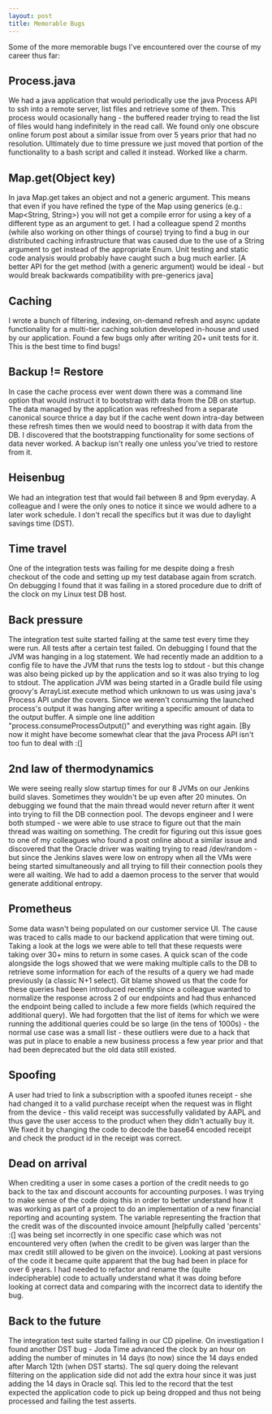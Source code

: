 ```yaml
---
layout: post
title: Memorable Bugs
---
```


Some of the more memorable bugs I've encountered over the course of my career thus far:

## Process.java
We had a java application that would periodically use the java Process API to ssh into a remote server, list files and retrieve some of them.
This process would ocasionally hang - the buffered reader trying to read the list of files would hang indefinitely in the read call. We found only one obscure online forum post about a similar issue from over 5 years prior that had no resolution. Ultimately due to time pressure we just moved that portion of the functionality to a bash script and called it instead. Worked like a charm.

## Map.get(Object key)
In java Map.get takes an object and not a generic argument. This means that even if you have refined the type of the Map using generics (e.g.: Map<String, String>) you will not get a compile error for using a key of a different type as an argument to get. I had a colleague spend 2 months (while also working on other things of course) trying to find a bug in our distributed caching infrastructure that was caused due to the use of a String argument to get instead of the appropriate Enum. Unit testing and static code analysis would probably have caught such a bug much earlier. [A better API for the get method (with a generic argument) would be ideal - but would break backwards compatibility with pre-generics java]

## Caching
I wrote a bunch of filtering, indexing, on-demand refresh and async update functionality for a multi-tier caching solution developed in-house and used by our application. Found a few bugs only after writing 20+ unit tests for it. This is the best time to find bugs!

## Backup != Restore
In case the cache process ever went down there was a command line option that would instruct it to bootstrap with data from the DB on startup. The data managed by the application was refreshed from a separate canonical source thrice a day but if the cache went down intra-day between these refresh times then we would need to boostrap it with data from the DB. I discovered that the bootstrapping functionality for some sections of data never worked. A backup isn't really one unless you've tried to restore from it.

## Heisenbug
We had an integration test that would fail between 8 and 9pm everyday. A colleague and I were the only ones to notice it since we would adhere to a later work schedule. I don't recall the specifics but it was due to daylight savings time (DST).

## Time travel
One of the integration tests was failing for me despite doing a fresh checkout of the code and setting up my test database again from scratch. On debugging I found that it was failing in a stored procedure due to drift of the clock on my Linux test DB host.

## Back pressure
The integration test suite started failing at the same test every time they were run. All tests after a certain test failed. On debugging I found that the JVM was hanging in a log statement. We had recently made an addition to a config file to have the JVM that runs the tests log to stdout - but this change was also being picked up by the application and so it was also trying to log to stdout. The application JVM was being started in a Gradle build file using groovy's ArrayList.execute method which unknown to us was using java's Process API under the covers. Since we weren't consuming the launched process's output it was hanging after writing a specific amount of data to the output buffer. A simple one line addition "process.consumeProcessOutput()" and everything was right again. [By now it might have become somewhat clear that the java Process API isn't too fun to deal with :(]

## 2nd law of thermodynamics
We were seeing really slow startup times for our 8 JVMs on our Jenkins build slaves. Sometimes they wouldn't be up even after 20 minutes. On debugging we found that the main thread would never return after it went into trying to fill the DB connection pool. The devops engineer and I were both stumped - we were able to use strace to figure out that the main thread was waiting on something. The credit for figuring out this issue goes to one of my colleagues who found a post online about a similar issue and discovered that the Oracle driver was waiting trying to read /dev/random - but since the Jenkins slaves were low on entropy when all the VMs were being started simultaneously and all trying to fill their connection pools they were all waiting. We had to add a daemon process to the server that would generate additional entropy.

## Prometheus
Some data wasn't being populated on our customer service UI. The cause was traced to calls made to our backend application that were timing out. Taking a look at the logs we were able to tell that these requests were taking over 30+ mins to return in some cases. A quick scan of the code alongside the logs showed that we were making multiple calls to the DB to retrieve some information for each of the results of a query we had made previously (a classic N+1 select). Git blame showed us that the code for these queries had been introduced recently since a colleague wanted to normalize the response across 2 of our endpoints and had thus enhanced the endpoint being called to include a few more fields (which required the additional query). We had forgotten that the list of items for which we were running the additional queries could be so large (in the tens of 1000s) - the normal use case was a small list - these outliers were due to a hack that was put in place to enable a new business process a few year prior and that had been deprecated but the old data still existed.

## Spoofing
A user had tried to link a subscription with a spoofed itunes receipt - she had changed it to a valid purchase receipt when the request was in flight from the device - this valid receipt was successfully validated by AAPL and thus gave the user access to the product when they didn't actually buy it. We fixed it by changing the code to decode the base64 encoded receipt and check the product id in the receipt was correct.

## Dead on arrival
When crediting a user in some cases a portion of the credit needs to go back to the tax and discount accounts for accounting purposes. I was trying to make sense of the code doing this in order to better understand how it was working as part of a project to do an implementation of a new financial reporting and acounting system. The variable representing the fraction that the credit was of the discounted invoice amount [helpfully called 'percents' :(] was being set incorrectly in one specific case which was not encountered very often (when the credit to be given was larger than the max credit still allowed to be given on the invoice). Looking at past versions of the code it became quite apparent that the bug had been in place for over 6 years. I had needed to refactor and rename the (quite indecipherable) code to actually understand what it was doing before looking at correct data and comparing with the incorrect data to identify the bug.

## Back to the future
The integration test suite started failing in our CD pipeline. On investigation I found another DST bug - Joda Time advanced the clock by an hour on adding the number of minutes in 14 days (to now) since the 14 days ended after March 12th (when DST starts). The sql query doing the relevant filtering on the application side did not add the extra hour since it was just adding the 14 days in Oracle sql. This led to the record that the test expected the application code to pick up being dropped and thus not being processed and failing the test asserts.


